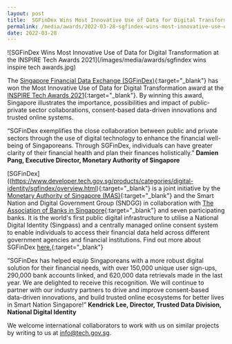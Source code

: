 ```yaml
---
layout: post
title:  SGFinDex Wins Most Innovative Use of Data for Digital Transformation at the INSPIRE Tech Awards 2021
permalink: /media/awards/2022-03-28-sgfindex-wins-most-innovative-use-of-data-for-digital-transformation-at-the-inspire-tech-awards-2021
date: 2022-03-28
---
```

![SGFinDex Wins Most Innovative Use of Data for Digital Transformation at the INSPIRE Tech Awards 2021](/images/media/awards/sgfindex wins inspire tech awards.jpg)

The [Singapore Financial Data Exchange (SGFinDex)](https://www.developer.tech.gov.sg/products/categories/digital-identity/sgfindex/overview.html){:target="_blank"} has won the Most Innovative Use of Data for Digital Transformation award at the [INSPIRE Tech Awards 2021](https://cioacademyasia.org/inspire-tech-awards-2021/){:target="_blank"}. By winning this award, Singapore illustrates the importance, possibilities and impact of public-private sector collaborations, consent-based data-driven innovations and trusted online systems. 

“SGFinDex exemplifies the close collaboration between public and private sectors through the use of digital technology to enhance the financial well-being of Singaporeans. Through SGFinDex, individuals can have greater clarity of their financial health and plan their finances holistically.”
**Damien Pang, Executive Director, Monetary Authority of Singapore**

[SGFinDex]((https://www.developer.tech.gov.sg/products/categories/digital-identity/sgfindex/overview.html){:target="_blank"} is a joint initiative by the [Monetary Authority of Singapore (MAS)](https://www.mas.gov.sg/){:target="_blank"} and the Smart Nation and Digital Government Group (SNDGG) in collaboration with [The Association of Banks in Singapore](https://abs.org.sg/consumer-banking/sgfindex){:target="_blank"} and seven participating banks. It is the world's first public digital infrastructure to utilise a National Digital Identity (Singpass) and a centrally managed online consent system to enable individuals to access their financial data held across different government agencies and financial institutions. Find out more about SGFinDex [here.](https://www.developer.tech.gov.sg/products/categories/digital-identity/sgfindex/overview.html){:target="_blank"}

”SGFinDex has helped equip Singaporeans with a more robust digital solution for their financial needs, with over 150,000 unique user sign-ups, 290,000 bank accounts linked, and 620,000 data retrievals made in the last year.
We are delighted to receive this recognition. We will continue to partner with our industry partners to drive and improve consent-based data-driven innovations, and build trusted online ecosystems for better lives in Smart Nation Singapore!”
**Kendrick Lee, Director, Trusted Data Division, National Digital Identity**

We welcome international collaborators to work with us on similar projects by writing to us at <info@tech.gov.sg>. 

